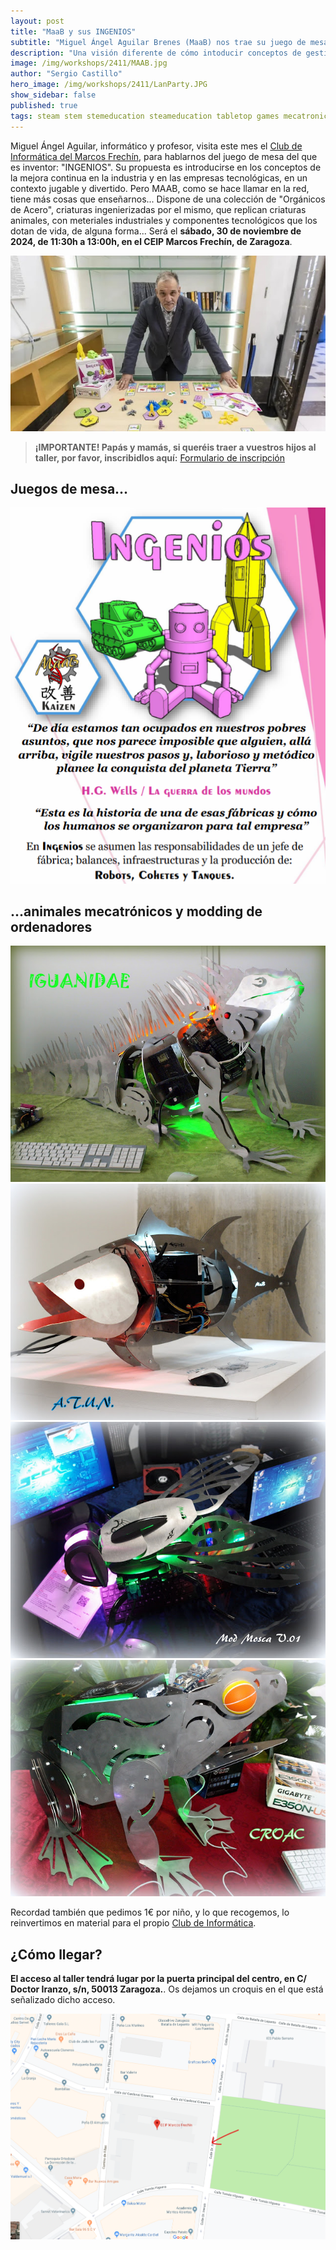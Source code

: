 ```yaml
---
layout: post
title: "MaaB y sus INGENIOS"
subtitle: "Miguel Ángel Aguilar Brenes (MaaB) nos trae su juego de mesa INGENIOS, y sus trabajos mecatrónicos"
description: "Una visión diferente de cómo intoducir conceptos de gestión y producción mediante juegos para niños y adolescentes"
image: /img/workshops/2411/MAAB.jpg
author: "Sergio Castillo"
hero_image: /img/workshops/2411/LanParty.JPG
show_sidebar: false
published: true
tags: steam stem stemeducation steameducation tabletop games mecatronic
---
```




Miguel Ángel Aguilar, informático y profesor, visita este mes el [Club de Informática del Marcos Frechín](/), para hablarnos del juego de mesa del que es inventor: "INGENIOS". Su propuesta es introducirse en los conceptos de la mejora continua en la industria y en las empresas tecnológicas, en un contexto jugable y divertido. Pero MAAB, como se hace llamar en la red, tiene más cosas que enseñarnos... Dispone de una colección de "Orgánicos de Acero", criaturas ingenierizadas por el mismo, que replican criaturas animales, con meteriales industriales y componentes tecnológicos que los dotan de vida, de alguna forma... Será el **sábado, 30 de noviembre de 2024, de 11:30h a 13:00h, en el CEIP Marcos Frechín, de Zaragoza**.

![INGENIOS de MAAB](/img/workshops/2411/MAAB.jpg)

> **¡IMPORTANTE! Papás y mamás, si queréis traer a vuestros hijos al taller, por favor, inscribidlos aquí:** <a href="https://forms.gle/2jvqtLgj8xeiRbcp7" target="_blank">Formulario de inscripción</a>

## Juegos de mesa...

![INGENIOS de MAAB](/img/workshops/2411/Ingenios.png)

## ...animales mecatrónicos y modding de ordenadores

![Orgánicos de acero: Iguanadae](/img/workshops/2411/Iguanadae.JPG)
![Orgánicos de acero: ATUN](/img/workshops/2411/ATUN.jpg)
![Orgánicos de acero: Mosca](/img/workshops/2411/Mosca.jpg)
![Orgánicos de acero: CROAC](/img/workshops/2411/CROAC.jpg)


Recordad también que pedimos 1€ por niño, y lo que recogemos, lo reinvertimos en material para el propio [Club de Informática](/).

## ¿Cómo llegar?

**El acceso al taller tendrá lugar por la puerta principal del centro, en C/ Doctor Iranzo, s/n, 50013 Zaragoza.**. Os dejamos un croquis en el que está señalizado dicho acceso.

![Mapa acceso Marcos Frechín](/img/mapa_acceso.png)